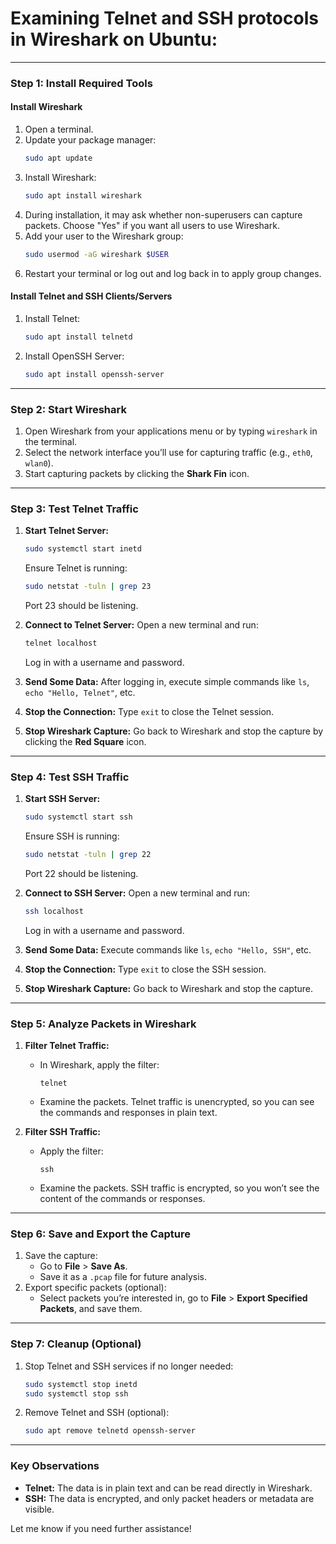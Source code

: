 # Examining Telnet and SSH protocols in Wireshark on Ubuntu:

---

### **Step 1: Install Required Tools**
#### Install Wireshark
1. Open a terminal.
2. Update your package manager:
   ```bash
   sudo apt update
   ```
3. Install Wireshark:
   ```bash
   sudo apt install wireshark
   ```
4. During installation, it may ask whether non-superusers can capture packets. Choose "Yes" if you want all users to use Wireshark.
5. Add your user to the Wireshark group:
   ```bash
   sudo usermod -aG wireshark $USER
   ```
6. Restart your terminal or log out and log back in to apply group changes.

#### Install Telnet and SSH Clients/Servers
1. Install Telnet:
   ```bash
   sudo apt install telnetd
   ```
2. Install OpenSSH Server:
   ```bash
   sudo apt install openssh-server
   ```

---

### **Step 2: Start Wireshark**
1. Open Wireshark from your applications menu or by typing `wireshark` in the terminal.
2. Select the network interface you’ll use for capturing traffic (e.g., `eth0`, `wlan0`).
3. Start capturing packets by clicking the **Shark Fin** icon.

---

### **Step 3: Test Telnet Traffic**
1. **Start Telnet Server:**
   ```bash
   sudo systemctl start inetd
   ```
   Ensure Telnet is running:
   ```bash
   sudo netstat -tuln | grep 23
   ```
   Port 23 should be listening.

2. **Connect to Telnet Server:**
   Open a new terminal and run:
   ```bash
   telnet localhost
   ```
   Log in with a username and password.

3. **Send Some Data:**
   After logging in, execute simple commands like `ls`, `echo "Hello, Telnet"`, etc.

4. **Stop the Connection:**
   Type `exit` to close the Telnet session.

5. **Stop Wireshark Capture:**
   Go back to Wireshark and stop the capture by clicking the **Red Square** icon.

---

### **Step 4: Test SSH Traffic**
1. **Start SSH Server:**
   ```bash
   sudo systemctl start ssh
   ```
   Ensure SSH is running:
   ```bash
   sudo netstat -tuln | grep 22
   ```
   Port 22 should be listening.

2. **Connect to SSH Server:**
   Open a new terminal and run:
   ```bash
   ssh localhost
   ```
   Log in with a username and password.

3. **Send Some Data:**
   Execute commands like `ls`, `echo "Hello, SSH"`, etc.

4. **Stop the Connection:**
   Type `exit` to close the SSH session.

5. **Stop Wireshark Capture:**
   Go back to Wireshark and stop the capture.

---

### **Step 5: Analyze Packets in Wireshark**
1. **Filter Telnet Traffic:**
   - In Wireshark, apply the filter:
     ```plaintext
     telnet
     ```
   - Examine the packets. Telnet traffic is unencrypted, so you can see the commands and responses in plain text.

2. **Filter SSH Traffic:**
   - Apply the filter:
     ```plaintext
     ssh
     ```
   - Examine the packets. SSH traffic is encrypted, so you won’t see the content of the commands or responses.

---

### **Step 6: Save and Export the Capture**
1. Save the capture:
   - Go to **File** > **Save As**.
   - Save it as a `.pcap` file for future analysis.
2. Export specific packets (optional):
   - Select packets you’re interested in, go to **File** > **Export Specified Packets**, and save them.

---

### **Step 7: Cleanup (Optional)**
1. Stop Telnet and SSH services if no longer needed:
   ```bash
   sudo systemctl stop inetd
   sudo systemctl stop ssh
   ```

2. Remove Telnet and SSH (optional):
   ```bash
   sudo apt remove telnetd openssh-server
   ```

---

### **Key Observations**
- **Telnet:** The data is in plain text and can be read directly in Wireshark.
- **SSH:** The data is encrypted, and only packet headers or metadata are visible.

Let me know if you need further assistance!